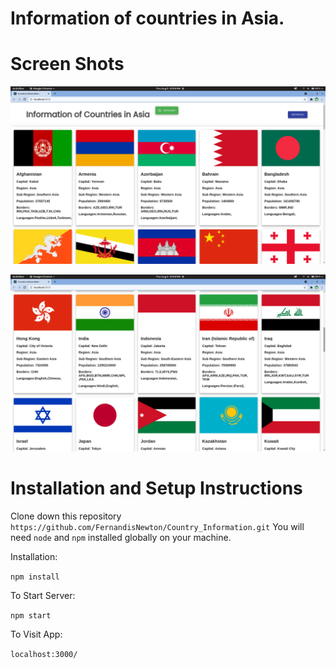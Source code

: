 # Information of countries in Asia.



# Screen Shots

 

![CountryInfo](screenshots/ss2.png)

![CountryInfo](screenshots/ss1.png)

 

# Installation and Setup Instructions

 

Clone down this repository `https://github.com/FernandisNewton/Country_Information.git`
You will need `node` and `npm` installed globally on your machine.  

Installation:

`npm install`  

 
To Start Server:

`npm start`  

To Visit App:

`localhost:3000/`  
